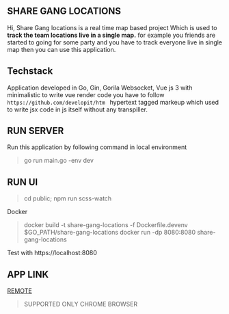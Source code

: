 ## SHARE GANG LOCATIONS
   Hi, Share Gang locations is a real time map based project 
Which is used to __track the team locations live in a single map.__
for example you friends are started to going for some party and
you have to track everyone live in single map then you can use
this application.

## Techstack
   Application developed in Go, Gin, Gorila Websocket, Vue js 3 with minimalistic
 to write vue render code you have to follow `https://github.com/developit/htm ` 
 hypertext tagged markeup which used to write jsx code in js itself without 
 any transpiller.
  
## RUN SERVER

Run this application by following command in local environment
> go run main.go -env dev

## RUN UI
> cd public; npm run scss-watch

Docker 
> docker build -t share-gang-locations -f Dockerfile.devenv $GO_PATH/share-gang-locations
> docker run -dp 8080:8080 share-gang-locations

Test with https://localhost:8080

## APP LINK

[REMOTE](https://limitless-gorge-68550.herokuapp.com)

> SUPPORTED ONLY CHROME BROWSER